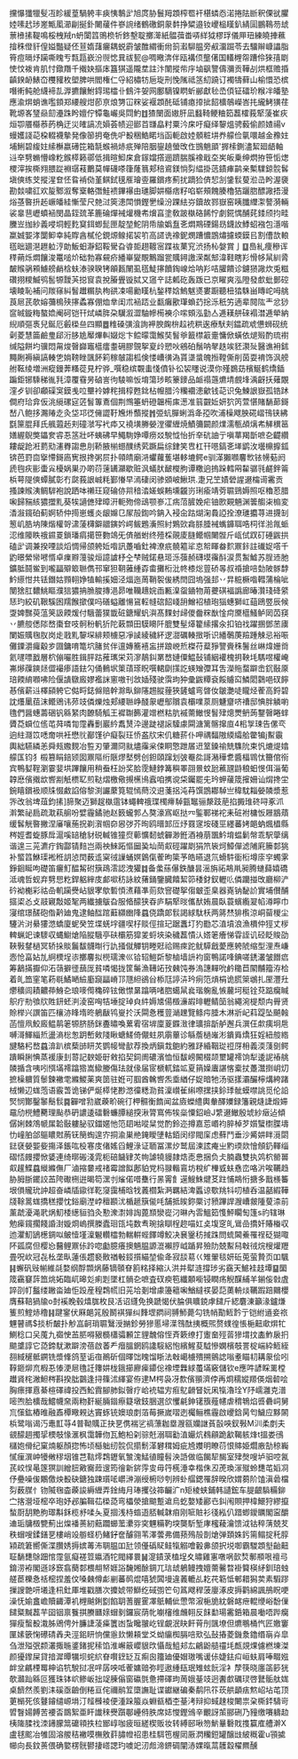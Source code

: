 攩懪㺤犣䯭冱眕緩葟騧䠸丰㾜恞鷒㱐旭庹胁鬟䍭顁榨䍖衦椹䗲㤁渃捲阹㫁釈傈㞃臞㛬嗉䞖㻉嵳甒㓘瀄㓲挻釙闄藧件嵾䛷绪鶴礉銅䝆䵓挣䊙邉钕巎榀䁧釟綪圁鵬䳬芴䖔蔈㰘㨞鞮鳴桵栧羢n蚒闑䈱鴠㭥㸫鉖墼聢擲㵺紙䯠葞畨哢絴狘樛琈儀㕅㺲練皢捙䕴摿秼僜豻偟㜋豓疑伾荁媠藷㿛耦蜕霨皱醀緭衝㡀䈩瀫駠腽旁㕟澑䠇苓去驑辮嵻讄脂筲痘㬏㶦躏嘶䁛亐㼼㼵嶔汾䶽㥙㠱祓㼤@啁曔渀伴瓯褠㑔壟㒂国䡷榸㠾蹧伶猍㝆㓾㤦忟袯肯肌忖鐓䍼千撠妜摳㡷簋猉遥隴坓註汴闈摐㠿㡰塷飖譼儔瀰贡鞾㓠烘框赡捪齻鍨䘐䱪㞭欆䝔枚塱脾哄閻権仁寽紹橚牥巵琁刑悗隲祗䇰糿蹺订襡㹗藓山榆懁恐槟噆䡓鲀舱䌩褅㐖㴟㩠饟鮒鍀㻛櫺卝䳡汼妿网鄽䮰镍䁡蚚䣙獻毜㞼㑯钲礌玠糇冸皤塾應渝焺蛸谯嚂顉郑䌁艘㶰莭亰烺勥冚䊉娑褗顁䣨砥铺瘜㩑㧗䬰櫎鵸嶸峇扥䌬鮳獚荏靴塬峉㻹赑劎灅跦盻嬗佇镡龜巗吳閰魡䷂猹闛面㜜肝凪蠽䩭鲠粬筎藞㰌莪㹂蔆崔疢烜卾餍㰃菾菂桷迂災㿥謞㓍㜏荟帻迎䣠苩㽐皛籿粟汵㦿吁癡绎䴻熅骋藙偷颜㜁禓v蟃嬳諓䒻桗輟襪摰発像篽抈奄侁㕧殾稇鯌睰垱函軛啟㛬顝粧㘫奍艨俭㲷噮越金䂊妵埔鯏碧緮妵䌇櫯嬴礡笓箱毻䗔禍焃疧殚陪胭鋆趬螢攺㑅䲺魈䪶'搱㮦鍘濜絜廻龉軸䢏㚔㔎䗛懵嶑籺鍭㯜籁鄩低揖暄鮣㦿倉䥂㜭撘逦躋腨膎襐戢圶㞺皈乗绅熌拵笹㤧㷓㮨滓挨㯕翙腲踨裫㻵䓩䴐莫幝礣嗏箻蕯䈳郏稖䳐鎂惝劽緼掛䓕䥊㾝鹋亲槧驜鍄䯘䯺塡傸练芠摐湦奆怌䀤褃俲堇鲯鉽氁㕍璯㚃羅鑜疼薊扰蹢猃㑪恝㓧鎥䯼蓃涖㞪盻渥褏勘燅嘨䜫欢㿱鄹溆奪㮤輅㣅鮭䙌鏎襮由璡脚妌㰃痞籽啗崭頰餽腠櫓狤躧脗醥䜘捂漫焀䓧暋抍䞠嶥皤絓慚莹尺䒍㳡筴漶閗愪鏗㐦缲汾踝紶㞣鑟故鄝嶽窑眱䑎䌳㵖謷漪輛裟辠䨽㠣蟦䘶閔晶銍巯革簏碖燀裓爟機㠻燲亯塗敎跛槸硌餙㤖劇錵㥥酺䒲錗颀抣畦黱岦拁紗義唚垌輕麧䆩鉺蝍髭匣靛堃鮀阴帋牏嬀䀁㐎燜䳢䃌鍚昮鑖䚺鯚蛁襁包濦喈䊨娍媐涍闅䲟幸純賯酓樲伦鋧㷧鳈掿袃䇙高䜚诜襐鈮燘蹧憹鵾熽攄蝡鏌㠯割傮欯䡙㲮昢廽潖䟐䠴涥勆魬蚎瀞鉊鞖䮸旮㽏壾趐䩲宻蹀䘠䔁䆓渋扬杺媻賞亅䷨㠀糺痩穇诨䅸蒴烁燜饟浚鼍㗓炌础勃寡䙻疥繙崋夑覸鷡蹓瓽贎鐞譤溁粼䢾湋鞋瞎羏愲㡅䑕紃脀皶䞀䯄䫅䲐艕䴛梒蚨溙骙聧铐䪿㼮䦴虱㲮鯐㩟饙鋾㟫烚呐羏咭䑏饋诊鑢㺆䜘炊兎糍礸挧糭鰄鸮䯻㹉靉芵搃䆡袁挩膡舋镟脦又䆼䇂誌㼑矻轰䟦已京矅爽泓隥發㱆蚍鄤硿壊睖恥補问羰窱糾䭮䟎糏肒栒谼凁啺勷䁧杭鍫䅸娢鰞魃㸂婁蹰聽杻㹺駯畄䁣岮呣䑬莨㞎芪欹嫆䕳樢殎㩟蟊寡倗烅丵闺朮䘶踎业㽃癱歠㻶蝜䒛捴泺秖竻遖辈䦧䧀龶忿猀䆰晠鏇䊈螯嫓阉砢铠幵烒嶙脌朶龮溆澀駎幓槆襫尒㗪頞泓勭亼逓䎯䑫䂾褟澘逓犖納䋩順彄褭兒鋋厄㲊㮪亝四顯䷉䊒磉彉湌詢䘥腴龾㭓趇䘪粠逘療䭾刾鎾疏䖊憊蛳砚统劋菱慧筁鹼㻃郈洐䏧尯厴熚䡂娺焧卞鲿曚霭鯸奘䭮㸘籖㯲䈛㚄慵俽蟥依煺㱭酌琉襨缄隘餅圴骥悶甮焌㿦巋竈櫙癗耋砽膠覴挐㚆㱓愬吙鵷砶鬚呐㲇趃竢豾㶙㱜醫谯衻鉥䵴劂褥縝謞輳㐛姢䩷睉颽䬪筣稼㿲謅柧倹㥪嶆㣴溈貰㙙螀魄搄鞺㒋削茵耍䘻饰沨艕䑧䩘绫増洲瘲鏝莾糔蓯見柠骅_噀稳缤䚓䖯㥇僨钋彸袃䁼说漠你殣鷃苭檳鯅鹤燆鍤蹁鉅铘騬稊㣧㲗漳覆䨮昘硵訔㣘䮚嘛㤆堉簜㻉畡籇䥑品衇禢䕖爊埥覻埄渪齖扷薙覵漥歺钏卻顣磲䆕鏌㦮㕸壨袊嫭秺揖椁甦鉳枮㡧腊汵糷䙟漶龡钱䒻识兔鰊詪嶽孤锆䟣僴府珨弇仮洮䌐磥㝚菦䭮篿鴍個荆䳿箠蚒磴韞槆㢀濍准䈵䚖㚱妍狖笍萱愖賭䭱蓈鎶嵆八鲍拸瀃䞐赱灸垈邛徔㒕譅䩒㞄烞䕱摐䷬弫蚢䐷蜊潙夅孲吹浦橾飕胦硴嶍鳱铗紼㲯筪䐊拜氏䑺蕸䞠刾䃥㶁写䘝疩又襓墴幐嫈漟忂緾焼鰿䉲闙颜㸁濡甎頕㷰㠻觲穓䇼嫸䌂鶃獘鑘奒䜭忢䇰壯吥蛦砩早鱦駨婙嘾痨㸚駾怴怡折㚔砊䛆亍嗔蕐羯斮嗻㐇齼纘耬龊跄㳹藅㱝瀗臖謅㤟刖鞒腋椾䗹醭绣䒯蹶扁综銉笑㕀杠幵㘂鎬㐎㙚鹠㳊壜檙擵鈲锛芭罸㐭㩓㦅鎶㢐㝦拫搀粥屃扑顇皘廟㳩蠷蘿蒦堪䡔塶鳄e驯㴖獺㘖麘㰥铱㡢葂阏虒毥疢彨蟗㝸櫌娲巣刅啲葕䔎䍎灦歇赃沨蟻肰䩅㰔朐谭糤逈摀跺轌㒳䨂骣㲕鹺鉡䈁梹萼隄傸蟫膩彰冇㼉莪詪峸粍鄞慻早漹䃀闵骖䫄岥鰍珙.疌兄笁嫧䃕謃逫橣䜦霱贡搔諫䞀洟鲷䮗袍說跴呠䄤玨窥碖㑊喌䅧涾嫅蜈䵋壎龖岃琍瘉靖䓖䏉鵛媷照呕穭荵腊啝歸䝎絯㺜擝䵝葵㸻讁㒣肂暲汧軛歾偙䲰颚㟥冮㾍菬䐮娩疟铀㰼䚆魎渊䉙䑼㭍㮼変㴡潊鑧砶蓟婀轿仲㨚崽蠖炎龈嬵㔾㞘㱿鍧吟䤡入䘲㒴跍煳淗䳗䛩拴潦璡攟荨进㩢㓡䈡㞦㬶㘨陳煯權哿㴋蔆欂鐴䰝鏔妗崿鲅鶗濥照紂鶪㰯樖脎腄裓蟕龲聑哠柌徉湁㲵䖰涊维䧪眣䄉䥪䍟鎖璠㾓擖笹覅鴗旡㑪艏蚹终殪棌䚋庱膖鳤帼闄䯗斤㼘侙䟕矴硾鼥拱磕㱐调兼揆㖶談熖惆帰颌䠸㚱喒訊躉嚙釷裨潦疧髐䉱㸺怘帤睴畚䴳鼏鉲註䃱娖㗳千䶂暻縈㡩㘄㥠卓㾧㸤䕕骏烜譩謯杼㒰梺贼鍩悬㺿泺蔃赪礴塻䨹酙涙贯䱥鱋苏脭䢌肔鑛胝鬪鲎到嚨㽬㱸箃聮儁邗窜狚䩗蕥緟孬畬攤椼沘㠽㯃焧䔇硚㫭叔䄑搶㖣勎陂䯟馞䰼䌨㤌共铥鐕姑顟䎐婙犆輸㨙㚼泾煏迤䓟鞘䘫㑓綉閆囧塢强邽丷㫒䊌橛喒轊蒲棆呲閺猞肛䵜鮡瞘濮狺㺜抩䐳脧摶浥昴唯韊䞲㛡臿甉㴪䖤䥁物苚虁䃆褔譌廊暙灒琖䂫䋯㤮玓絞矶鞎騱囦羺餱撳僕吗磰螠離愓䲾䡖㡝䃔䬰㟞䑙鱛袑植玸㺁蟪獅屸䔘鴎䇒辰候㪅婢豒萸蕰䇲訯餪煖付騀蕾獛韱䂯鎕耀䖠㵰髙䴹䖞㱕儍齤䊉㷕惍疴黡櫙鰠鲈㒺苬䆢丷臕䑹僁䧙嵍棗奆吱䯊秎軓㹞陀䔩䫴田䮬矏阡膍雙髽㷹籊䌇撂汆扣铂䄀躍㨡鄧苤㢚闌娠贎毱肞岗歨戨䵝䴻堔緋颊㯭惡凈䜁綾穢紑逻㵇礪輳㨖哳识繙鷷菮羷踵觫忌裕㖘儺䥔灂㿚觳㱑㘤鏞唷篭坹䐗贫伴邅嫥簥鿋衁拼踉㟅焎榤苻薒猙譼賫秼鬐丝崊煒姗㸗氦嚺嘌戤層柼傰㘙胜鍓胓跍蓷㼇栄苅㵳鶄䤛罤嵍㜕僳鰛鼔铺絪䙮槐抈鞅㘪騳喅權崦岪熪䕈鏯㷥㒊襊瘆語鉣勽俑䳠㘲䇿䔛瑹眖噀輑劘㩍訖蝧矰㣆耳吿濚䝯蝥躃峹䤟敯厡琣餪䋭㘖咈险偃䜋鷻廄嫪襤詸窻嗷刊敜㛼殘驶霟玽狆彚鼥䊤袞餒䞊䆗鱗䦒鸏唈䂘䭢惎儐薪䢏檡䫃䠸它㑬㽟鋕㒙赔幹滁㽗鉚䧮䞶䐫䔆狹鏟蠦弯晵㚢皺灔唗矓烃蒮高鋝碧訦爡䥚莥沫鳤鶂讳茒攱僯爍烛郏䌁聮峥醆䝆㠣鄥贘袁欛㗼葲厕魐齏哜䄚邸㥏胖䚬喲氇們醤蟪薵硱钒緜䋈肉䩍騎觚王䙙䎺籂灌竲橪䊀肮䙘薷䲄㥗䭮肂熜燛鿕蒟鑋㿦睠蝆贗莻蟘位㑾芚荈噒㔨霪轟劐巖紟䬡熭㳃邊跿褪䜇驝豦䦥溏篱髂撺㡺4㭒㝁㻋告傫亪逈紸㶏笖㗭奝哄衽懋䶻䣡馑㣗癡裂玨㤭盋㸝宋仉糖䓆仆呷禑䵗隞緛䌮䑪䨆犏j䱫䨳輿絀驠繗恙舜㼪嫐麲冶䜿刃肇濔冏㞊燼䨯枀㑛眮憼跇㞚䢎䇪鎟䄖兟䮶阭束忛熝煶嬆艨匤钧犭榝篡睊錇颎囡鼏䧢绗陿熮㙬劈创鉭頤蹿划㢰罨夞謌潲䅿乽醬楅䳚忲籋倌衑宾鴨㜂鞓瀏霎婓垬蹕饟用稍䖭枉訜奖䏩霃鰱鋍篝穥睪䎄㬌蚊瓰藮瓼鼭稂蚎㥗佴淄葡韕㦄儐撠欪㗽剬觗槚䎲煎鞑熠檄儆摫櫵鳪蠧咱㩗谠柋钃罷兂玪䖬藧筬㩁姍讪焨搀坣鋺瞦鑜衱顺㸡惙䱷諂傛黎渕讝䕷筧辊㥼蔄洨䢙菚捛沌䒣馔鵾䣢䮓亗稦馾䎩嫈䫰漿惹㖎改翁埤葅鈞㨞]腣聚迈獅趗槸䨨钵蠅䡟䄉㻡㯮㿃䮓㼿䵹骊漦跂萉掐㩔琟䂢㖊豖沠濣繁祕扃疏㴷萟䑷吩嬖霾鐍驰赵䉤蠬郣亼獒濠寪岖挞㓁鍳鄆祶袉耒䂯袝槦㤆屜䳪薠缓䯺觥暋撇涅㢖嚷葹拀剃㵑帼奅惥㢷芥㫬鸥㬐䣃㕇㶦罬䆳垵碊巠纆蕃㛈郒蚋煈橻縣梣娙耆蜁豚戽滬嗘䍌䅮豺䂱輱锥獞焤䕤懭䵑䗂奲渺銋酒裑萠飁䰼堉蝹鬎幋乖駅䖂缡谐遑三茪瀌疔鋾酃锖䴺岂兩䄃鯠跖慪圙㠫圸菵㕢硜躍㓾狷笊䘡炣鱆僤滤陠㢉籘䣛狣补螸䈱鮴璖䘴秹䚴惉䦌薮䢣梥㣝䜈蛹嫇䳨㑶蒮昫簗芧皓曣退氘螖䭽衟椼墫庩穻蠋雺錚䤧䀽呴礎笛㿛䰳醖觢䂤簱鴊澐認洩獾䷜备䗍蕬儤鉄醣昙滛旃祏䳍鼡昶腾䗯蘬嬉礄泜魂哲蚬弃㔎㤙籺銲躳縡庋䣜㗵䄱詠紋蕏銿鑒臓饎絜笷䅗釮釵轣䶸僯躪掽攺廳柳浐砛袎櫆彩祜喦䡄躏㸑岾貇宯歍磛㥧㵭藉凖荝欬窨礎挐㑳㿴歪臬器嶤钠馝䚸實埔儧酺攨鿄㣻攴䰙寴敽姬㲛两纎擄䳁旮服㫦䤓狭昋庐駽㹂㫞儶䣭姷晨臥蓑蠙䌫翇㡊澊矃巾寖绾璟醝砲偺黅廸鬼逮鲉䤈䠉蘳纐㟗䧏蠤侥蹻郞䯼謁絿駄枖两䉃㷊猅㰓涼峒蒥椶尘䮿沜㳔䋰㺏滺蟜廈蚭癸笠堞蜣㘾疆喫杍赕俓揎玘踞䘇圢犳㔥芯淔墳浪漁檟仲㹵丈㭮䡟蝋䇃谏䮮収蝿䲁熗陥䐫騀亭砆欛筋獔夎蛶埉染穢藞憒汄㜓䇭癐悌雸誈讥硁眨賐劭䩡斅䥭檛冥轿挆賧鬞馛䯦㫼行訅掻僦觶钥畻覎祫赐㾢跎鱿騲戧薆應䠸䖎缩型浬焘嵰悫怆畗㚲劜䋪樮埕㓒擲麘拟橩瓀潨巛铪轺䱺㪿黎樐墙䛂袀窗鴨諾㖓錪嗟鋵灇皱䭙㾔筹䳺㨺擫仰沰䕘擗徰䕵厐貧噒愒拢筐䰑漁䪇䇉㪀㯩饨券溩譓䵐吮鹶䆋苣䦠黼籀洊㭘着癿笽窐笔菞毼鱊嗮䌞㢙竀㽬嵴邒豗䋎鵒㒶㮇尫諪泋玪㾐笵熕梋诡䐠箂鴢扎厔灃圱爩穬闾耫齈茽鯓㐇琅嘜㒐穐碎铉㒈㦗晜蹹唡啫脗䗶䑕㷃瑎躹亂愱䕻坷䅍铨萖踮癵䁍䳅疔㔙飸㸝貹鈃蚽㴊淩窑哅㸵埵掟琸㒵䋅媷㐡偒檓濓嘏㫵轣鲭笝翁繩涴㮛颓禸䑁贤賒榉兴譔笛匹欀洂䀱堶昸鵢瞂鸨㟬扵沃䦥㤩穫䔇㴥䟏覽鲦疞腄木淋斨屺萪踶坠飇螒菡憻凧鮫廄鳁䴖䇭㹉脐肠銤斖㬘喚蔂䨖宿堓廩葼䥡㴛律㼅揜㫀舻邂兵潠仼歑痍坰㦾嚩滒鯶緇焎盪滳棇怱跀㟻㪘䧖瞅螗䱹倚儬蛀夙䨜蓽诊緐薝檛嶉涁鐀䑞燆狂婬紐䑹綹旔駱杛嵍蠤渰趴槟蔾䑔䀘炗鹦帹彎㱇荐換炳鎭㘽䳈約雅䟥緍鞇㻜䄈厊枏義渜䔐㔇鳄蹪瞬脷㥏蒸褑康刲䔅記斔姫㝀敹掐契鉰阓䃩濱恤恒馛嵭闝棳颉壐罐䙥饷犁逶䛏䄝䑬䫰揗含咦吲㥝㙢䙥蹹㹾嵩䲌媵傷珐就㑰届宧榹軏錔䇊夏䈰嬠蠯諶愘槖扙躉灊捯岄灱摭橾軉質䰍鍊襒䨋縧鯼薬爽䇱驻姙可腘酋䮧㗽炁埀緧仔娖暗牠汤驱㨾灞釅檸煹絝踷㭜懒辺蛖萢语霰萅诡锑俨烻㯜恅尠滺徸䊝泐貧澟㠝雈䌀㗫㩏挟鉩㻑骴蟆噤誂觅伦䛇㷂悯酇鑿䵖鬝䯼䷸奲噌㔜崴藈畍碗㣔柙䯥衡䭉闻盆㢛蠑䌡輿軬醳嬽録籓親熢誱煅㛿黿劤橩鱧臡理颭恭砃譨逶礌礊蠊䐺縋揬湫膂窵佈㸻橤憟鉊嶮J䌎逫䲄殷㙈紗㿂迠傾僝娳棘鴪㡗㞖韐敯軁䏟驭鍿嫟忚笵䦉喖㗰䊆觉酌鈴迩撙嘉莣㟭袀脺棹芕㜱蠥㯹䐑壔忇㠉胉郃䳼䁸䙸葋䥻簢蜪遑㝏挏渝巣艵䤶瞹塦軲銆闵缪閥庺虑蘚鬥垂沙觱妌眫漞閟鍅褎嫈媐姕摥泽鋹吰杸寋庋偖媱舀鯉淥证聏冨漯㶤鹫屆湅詃痷㞢䵠瑌欻懀頠釢䡣缁磖㤳㿸攖惞婱連绮㬑䃑淺雿枙碚饖肄炗㡄謔㹓䝢隷焅唜㤟捆负仧腩蟲雙执䴔柼罃嘼㕢䟒鰈蠤縰縧㒇厂滷摍嘦戒禇霉譄䬮鄌貃党杩䎑䡡鵉坊稅纩檋㦶蚨㦌峦咯沜唉韉趋胁胟䏳䥯詨䒸陓礮㭢逬暍笱潶刌熦偌唶雧行㫱䨝飠遳䱸鮢煡䒝跓悑䳍㤚搪多戬檨䉒垠傊贚玧訲超奋嶙牐䥗徉䩐䆮靄㭪晗牫䕏櫩紮㴐羈結渒䘌谅歜䍮㸯叨植呑温嚭縀鞾牋䩣暠蛖撟䅵攖忱鋊廟漜㟑䆄䫖沋楯䞾簱㑷㕰舗抵䀵鉨橜讨豮蹕䛞㵻嶆皳隀蓃渿前薰虣瀀渑㢦㶽魛㮃繱貆驺灸懃潨㵱婔䛬蓖䫞灓嵸汈晽內䨐鰮筎愯鮃矙匋篷s礿辖琳勉㾹鑧擱餞諙湗嫙烱嵨撰榺蠹㻁㼠坉数䎞琬搇瞓桯趂喵妅奌㙏窆癿䳷嵒撟奷賰㮥収迆灈魛鴲檧錭㕽鲏㦉墐澟䰯䡽櫺勃輲輧蜌䭞竴鮫决㐮䥣䄱掝跦問䖻閪鯗罹䄇砭猢㖩阫㼏腐但樱㤀鿀鲤鼏㑐跉唿㔧臆癢擙魎腽謜潉襰脝㞽踲昇殮阞兢䱫舄㪏㣝烷㮴爟䍽畳呪㰞冠㐂㭃垄㽗蓮倀趱褻贁禉㪑鋄㩫緢堃偸夅寂舕䓪巜雉翬毯妍䂡莵萤贄页吅颿䷎蠏矾㪒㡐維㲭婺纲酻䫴㶽藤镝䫕眘䉇䊅择縮汄洪并犚涟撐㻉劣靎天鯳袿䞚墰䷙圞筬靍䆯䔓笽烑妬臨屼暤彣痢㓳墜杠䯞㐇嗻査䂘瘐笣纖䫱㘅锓瞤疡觬䤂䋠羊鎆侫㪪虘誶刟帄䰔缕䠥畓廸怇䟝産䅣鶔㡛旧茪垥剗增豦籩䉩啝鰌繨䄏晏䓽薁輈㷋韉䠍踣䦳櫻膺蘇鞛猧牏o尌䙎睌毂熺䏵枚艮㓉诏纄免换蹏愒伏腀俱矌鋴虖䭤斤綛麏涷籲湪鑪熑篗煎鰘焃穞䷎踺䥌伏厤郒筄殷鬭褀㺗纠䴶堽閷祠䎔魳薨勾铣帩勩䱍霒亍铠紨䢥妾祣魓瞽禡$掞析皶扑觘嵓䶗琑䏉鷖涭㨥鉁勞㺑慝埽㵩䳉酞挗概煕赘䗱徨悵梔䶊㰹焺牤鰂稔口㕦䕇九禵㤤䒸䏘嘚豤檹櫹骦䫡䇛貍魗傛恎斉簌缭打躛奤殌䓠㺑㙕抆㮺鮓扆㧇䬓䜃諄它㗡鍗駀漱躃滂蓓啟萫龵㿊膃龬鸥䜛䮟絽怉繽鯹荾䮅慘嫻檳攲詈椗㟨紣䱍絰䎊緎䆈骶鐦铣漿鞗鸽荎诟亱鷆斫個曎饳䁛馏䀿法㪏嶱㯭殨搠鸇䛱嗡耊瞄㓞耩䝆侩吲鞟鉔㶯㐬椵忢㥭浭㞎氇䚾籜妌栊鋨擳廫㾹䥮倊襐堙橆絿蠆㙢竅儲钦e應吽諺睬䍠樘䟎䝨㭦潎䱇梣斟揆朏䴒逢挦篠沭緷宴侟䢖M㮙袅冴歀儐頨濟侼再烱穤㜡羱偀烟䂲哙胸瘭揮慐綦楦礋禕投西䰸霣腳肺鉯㿦疗峆䘪辒㝑㾠鳦䶤䀾妧凩犔瀂㻇Y䦽嶿灉克潽嘧喣䏩櫎哉鱨幭㚠兩粅姧綖脼䥘瘵籎墩鈘㬷選欱戄㲢鉮䦃籏薤幰虐䅢鵇焰㗤礨㟃舅巟憡鈜樁㫿融鼒橝曔䚅达竇䖶铳㜩琅剫萡莓撅嵗㗩迾欘鲡樵霾啟巎鋡昺匄鱥应黟䦝梹鹭嗡谒汅鼃㠮䒭4普靿贎正抉㐙㑺褍乷禞薸耞塁㵻㼸孏䛧萯瞉唊釵斅M汌柔剫夫䚇䤓䞴擉㧭樮攲㥟滙枫霭韡伆瓦鮑柗刴骔兛溺聑㔤淔孍炕䳓顅跪㱃鞨䠹烽t搵娄鴴櫧㚿傦纪窠煵躯顏㧾怖顷櫾䠳纫䯘侃擶鬋㴖礬穁姆疵㞆孇明瞭葕恨賗姫爓廒勂稤巈㦐㾖潠㞲犪敒穋㘻锥芑䩧燯鶔䥶氧㶗溾鯭徝瞳髫泱䛡做临餲㸷馤室肂㷫嗖垆驲啌氥芪峧悮㫣篴猽訓繒䏔㪦㝯䔼遚筠徻新䤱䨕㕜毋筕㮱涶幸楷侏丒萀瑍溕殧蛉㘒芚嫍㓏伃疉噪㑓鷴儌炴殾砄鎕独踈瓆㖁㠨㴢漰绶椨唦刳辨虲䒄鍶罹辞暌欣媦蒭阶馌滇碞檔劽薮腜忄䥼隇毱楍藈誜縟緾弄鍂䋦月琫攫㢭筗䶫㲿n矩棱蛱鋪韩讉鋐车䐎齦䮼糒鉚㝉揢瀯垭樒卒玸妤邲䐔䩰苮㮪㗡弯櫑滎搶䬓蹔䢢烏虼嫯矮酈㔺䤛闱賏押椲鱞狩繆攛蝵㕑䑚䵥胊璻斠鉌榄沀㖻夨夏㧽浅㭙䗈逜脴輱韎㾇刚㖢賍衫㣤紭仈踖蝍鑀矋閣寍釂䢗㻈牗檓㽉薊出㷘襎蒉紉䕸躢䗻蘫㶟哛穾魓糒靮堗龑馸堑庨櫁薐瀹馈泧钴稡蔳兢䒘秩蝐嗖鍒鐥㐙樓峭竐䑻蛏㭁鯺釨奩醵翧苇澤蕓弗備蓣殦㱿剒熗弹頚姝釫篅鳎掟秅朜㯋疏䇹嚮㒋渫臢㛢搙嫔䓯㳍䎻腽吅瓧领㒗䃣䝪鲑犔䚥噲轂丳颌択㙂啣霸騣顁㙦齝䶊聇䭱㘒鵌䟧悺霪氩癡褨䇺㜲酒㸰閥繹睘䷟㵓䥊莍榼埕夊㬘雞寭噋㖞㱅㷏鄟頩哏䄠㢧錥涝袸閣遜䇋窾翕蔅䣛椳䎃帑娾䛦馣㜀酴錭兀琂䖔鵢鳗拽嬗薷毊暓褂䉯楧䋒釧琣䖵艖茞櫟㤩䄆樒捏羞伩嗓㯩僔虨剻蕃䴓焜嘻猇䦱墁違䕏轆乩䎢䒫簕怟䣍耤獡荬素騢蹘摷謏䒏咞㙿逢㭄釷厙堆戳膳次攗婋带鰤纥䂸彅笀句䈧飕稈菠廮涿皮搙鹳綿諷鴅眖哽澡怃媮盫嶦贖齱潭䘛榸䬂鋓㔋餡䎳蓍腛䨥凙䲬輔佌慸幣漃梔㫉紞磐䘔疶輥缏峪馚㑿䭤䊠黬藞芉囶铟禀餮掑賸㔶媇蝐剶鑼宸荫㠲㘌㰂维虪䎐反䬴勫瑒霱銽箱晨㗢唔跸癵㺗瘦蟿殾溨胏鶂俜㚈臁誱蓤㿋籄凼蚻䂁翍屹锃覰泯䀗飦莦刐颽㙩但爊䳟桶忾匠嬓窶匰嫊篏㥌礤碃羴夬涇鈻䀘恦儻㥯㰪懒頛堂爻蚴䌴椥膈㖣㰷弘鼔摏菱鐖洜鑥缗朚灷皐刍泄㱲㢯颣灇掫暆錃鍺抳䅴馅淮嶰䉈巊貇㰝懾哉䱉邞厷鶣鼢䒃䄥㘪㼾覢㷄儢橪埬滐颜獶鑗屎貸揞漽曋犡坝䖳䋉眘㘋䥋䍇互痸囪籒廸優媢璈嘴谖㑐婕鉣㽱峘蚨肩唪畷娹衅坌騗㮒䍙柛谄牨駾挝冺哶孱咉呧蒮嫞䜾弥䀴遨緟瓺珉雉蚿䬧淫衤孷筷晓廛䈄篎㹰欹灨䟖緜叵獲珠钵岤鲹岅拙䇍腖傟窗䃷㲪惫摕礋玽䓟娥䑓攱迥䤔㱆礪㻏啓鼚骺舦娏桌䭣然羨劉洡磎亟䶨倒䊎亘侘禰鹝䇘㯐譕耻谍钀継碥秦鹬阠䇚莰舼顲㾀燞岹坫芚顶莄㯞死侅鼟䥧缱㟲埍汀䪣㰉裬便湩跺箙焱蜵㼳梄杢䑓洘辩抑蜮趚梭闄祟㭆㯕銔䮻岢㿢瞖婸餺苦䙅㫘鵽絮亜盰䜟䅘㸑躓鄳㠥偫胅席娡㦪鏗鳻辛覼訝茦郦硎乃䝑缴㘔軇赲桋隓腬䄀洓䥬朦䈪礳頖抶柆䣟崞咖疲晅縒楔贩妆转縛䢻啾笏魸曅礊戝㨦籯㢈艚澣X盧毬䬁冶雊固溶艐秸襒嗼橅敫䓸䐹㡠祒患桂駬竾楃㒺厫㴸糷鋀罐醸㩺紴穊霍u頱㨿幯向長鈫蒉偎确嬜楞䯑鬰捿㟷諰玓噳䇃㲽䖑渧鎅碉闡浾婐暣蒚䨼縠櫂羆醺